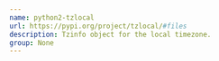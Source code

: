 ```yaml
---
name: python2-tzlocal
url: https://pypi.org/project/tzlocal/#files
description: Tzinfo object for the local timezone.
group: None
---
```

